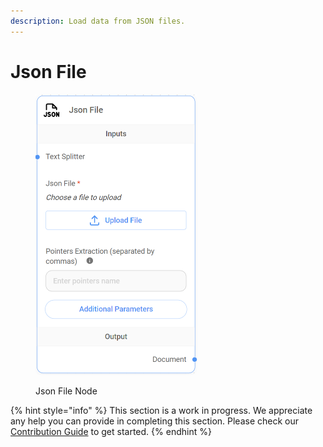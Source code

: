 ```yaml
---
description: Load data from JSON files.
---
```


# Json File

<figure><img src="../../../.gitbook/assets/image (12) (1) (1) (1).png" alt="" width="259"><figcaption><p>Json File Node</p></figcaption></figure>

{% hint style="info" %}
This section is a work in progress. We appreciate any help you can provide in completing this section. Please check our [Contribution Guide](broken-reference) to get started.
{% endhint %}
